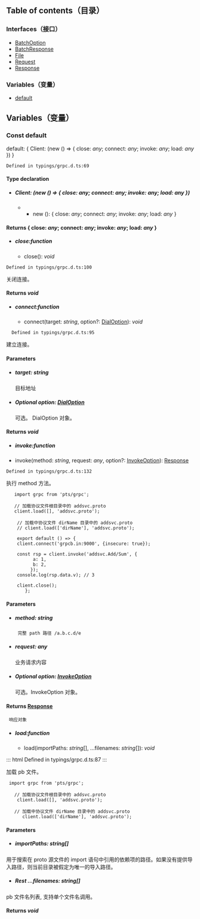 ## Table of contents（目录）

### Interfaces（接口）
- [BatchOption](https://cloud.tencent.com/document/product/1484/75820)
- [BatchResponse](https://cloud.tencent.com/document/product/1484/75821)
- [File](https://cloud.tencent.com/document/product/1484/75822)
- [Request](https://cloud.tencent.com/document/product/1484/75823)
- [Response](https://cloud.tencent.com/document/product/1484/75819)

### Variables（变量）
- [default](#default)

## Variables（变量）

[](id:default)



### Const default

default: { Client: (new () => { close: *any*; connect: *any*; invoke: *any*; load: *any* }) }

```
Defined in typings/grpc.d.ts:69
```


#### Type declaration

- ##### Client: (new () => { close: *any*; connect: *any*; invoke: *any*; load: *any* })

  - - new (): { close: *any*; connect: *any*; invoke: *any*; load: *any* }

 #### Returns { close: *any*; connect: *any*; invoke: *any*; load: *any* }

- ##### close:function

   - close(): *void*
 
 ```
 Defined in typings/grpc.d.ts:100
```
关闭连接。

#### Returns *void*

- ##### connect:function

  - connect(target: *string*, option?: [DialOption](../interfaces/grpc.DialOption.html)): *void*

 ```
   Defined in typings/grpc.d.ts:95
```
建立连接。

#### Parameters

  - ##### target: *string*

     目标地址

   - ##### Optional option: [DialOption](../interfaces/grpc.DialOption.html)

      可选。 DialOption 对象。

  #### Returns *void*

 - ##### invoke:function

 - invoke(method: *string*, request: *any*, option?: [InvokeOption](../interfaces/grpc.InvokeOption.html)): [Response](../interfaces/grpc.Response.html)

```
Defined in typings/grpc.d.ts:132
```

执行 method 方法。

```
   import grpc from 'pts/grpc';
          
   // 加载协议文件根目录中的 addsvc.proto
   client.load([], 'addsvc.proto');
          
    // 加载中协议文件 dirName 目录中的 addsvc.proto
    // client.load(['dirName'], 'addsvc.proto');
          
    export default () => {
    client.connect('grpcb.in:9000', {insecure: true});
          
    const rsp = client.invoke('addsvc.Add/Sum', {
          a: 1,
          b: 2,
         });
    console.log(rsp.data.v); // 3
          
    client.close();
       };
```

#### Parameters

- ##### method: *string*

       完整 path 路径 /a.b.c.d/e

 - ##### request: *any*

    业务请求内容

 - ##### Optional option: [InvokeOption](../interfaces/grpc.InvokeOption.html)

    可选。InvokeOption 对象。

  #### Returns [Response](../interfaces/grpc.Response.html)

     响应对象

 - ##### load:function
      - load(importPaths: *string*[], ...filenames: *string*[]): *void*
      
<dx-codeblock>
::: html 
Defined in typings/grpc.d.ts:87
:::
</dx-codeblock>

加载 pb 文件。

 ```
  import grpc from 'pts/grpc';
          
    // 加载协议文件根目录中的 addsvc.proto
     client.load([], 'addsvc.proto');
         
    // 加载中协议文件 dirName 目录中的 addsvc.proto
       client.load(['dirName'], 'addsvc.proto');
 ```
#### Parameters

 - ##### importPaths: *string*[]

  用于搜索在 proto 源文件的 import 语句中引用的依赖项的路径。如果没有提供导入路径，则当前目录被假定为唯一的导入路径。

 - ##### Rest ...filenames: *string*[]

  pb 文件名列表, 支持单个文件名调用。

  #### Returns *void*
